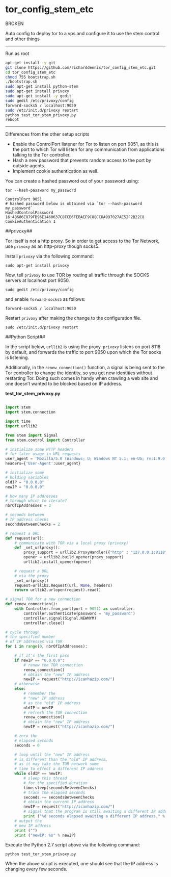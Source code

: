 # tor_config_stem_etc


BROKEN 



Auto config to deploy tor to a vps and configure it to use the stem control and other things

-------------------------------------------------------------------------------------------------------------------------------------


Run as root

```sh
apt-get install -y git
git clone https://github.com/richarddennis/tor_config_stem_etc.git
cd tor_config_stem_etc
chmod 755 bootstrap.sh
./bootstrap.sh
sudo apt-get install python-stem
sudo apt-get install privoxy
sudo apt-get install -y gedit 
sudo gedit /etc/privoxy/config
forward-socks5 / localhost:9050
sudo /etc/init.d/privoxy restart
python test_tor_stem_privoxy.py
reboot
```




------------------------------------------------------------------------------------------------------------------------------------

Differences from the other setup scripts


- Enable the ControlPort listener for Tor to listen on port 9051, as this is the port to which Tor will listen for any communication from applications talking to the Tor controller.
- Hash a new password that prevents random access to the port by outside agents.
- Implement cookie authentication as well.

You can create a hashed password out of your password using:

```shell
tor --hash-password my_password
```



```shell
ControlPort 9051
# hashed password below is obtained via `tor --hash-password my_password`
HashedControlPassword 16:4B686E879FB96E1460637C8FCB6FEBAEF9C88CCDA997027AE52F2B22C8
CookieAuthentication 1
```

##privoxy##

Tor itself is not a http proxy. So in order to get access to the Tor Network, use `privoxy` as an http-proxy though socks5.

Install `privoxy` via the following command:
	
```shell
sudo apt-get install privoxy
```

Now, tell `privoxy` to use TOR by routing all traffic through the SOCKS servers at localhost port 9050.

```shell
sudo gedit /etc/privoxy/config
```

and enable `forward-socks5` as follows:
	
```shell
forward-socks5 / localhost:9050
```

Restart `privoxy` after making the change to the configuration file.
	
```shell
sudo /etc/init.d/privoxy restart
```

##Python Script##

In the script below, `urllib2` is using the proxy. `privoxy` listens on port 8118 by default, and forwards the traffic to port 9050 upon which the Tor socks is listening.

Additionally, in the `renew_connection()` function,  a signal is being sent to the Tor controller to change the identity, so you get new identities without restarting Tor. Doing such comes in handy when crawling a web site and one doesn’t wanted to be blocked based on IP address.

**test_tor_stem_privoxy.py**

```python

import stem
import stem.connection

import time
import urllib2

from stem import Signal
from stem.control import Controller

# initialize some HTTP headers
# for later usage in URL requests
user_agent = 'Mozilla/5.0 (Windows; U; Windows NT 5.1; en-US; rv:1.9.0.7) Gecko/2009021910 Firefox/3.0.7'
headers={'User-Agent':user_agent}

# initialize some
# holding variables
oldIP = "0.0.0.0"
newIP = "0.0.0.0"

# how many IP addresses
# through which to iterate?
nbrOfIpAddresses = 3

# seconds between
# IP address checks
secondsBetweenChecks = 2

# request a URL 
def request(url):
    # communicate with TOR via a local proxy (privoxy)
    def _set_urlproxy():
        proxy_support = urllib2.ProxyHandler({"http" : "127.0.0.1:8118"})
        opener = urllib2.build_opener(proxy_support)
        urllib2.install_opener(opener)

    # request a URL
    # via the proxy
    _set_urlproxy()
    request=urllib2.Request(url, None, headers)
    return urllib2.urlopen(request).read()

# signal TOR for a new connection 
def renew_connection():
    with Controller.from_port(port = 9051) as controller:
        controller.authenticate(password = 'my_password')
        controller.signal(Signal.NEWNYM)
        controller.close()

# cycle through
# the specified number
# of IP addresses via TOR 
for i in range(0, nbrOfIpAddresses):

    # if it's the first pass
    if newIP == "0.0.0.0":
        # renew the TOR connection
        renew_connection()
        # obtain the "new" IP address
        newIP = request("http://icanhazip.com/")
    # otherwise
    else:
        # remember the
        # "new" IP address
        # as the "old" IP address
        oldIP = newIP
        # refresh the TOR connection
        renew_connection()
        # obtain the "new" IP address
        newIP = request("http://icanhazip.com/")

    # zero the 
    # elapsed seconds    
    seconds = 0

    # loop until the "new" IP address
    # is different than the "old" IP address,
    # as it may take the TOR network some
    # time to effect a different IP address
    while oldIP == newIP:
        # sleep this thread
        # for the specified duration
        time.sleep(secondsBetweenChecks)
        # track the elapsed seconds
        seconds += secondsBetweenChecks
        # obtain the current IP address
        newIP = request("http://icanhazip.com/")
        # signal that the program is still awaiting a different IP address
        print ("%d seconds elapsed awaiting a different IP address." % seconds)
    # output the
    # new IP address
    print ("")
    print ("newIP: %s" % newIP)

```

Execute the Python 2.7 script above via the following command:
	
```shell
python test_tor_stem_privoxy.py
```

When the above script is executed, one should see that the IP address is changing every few seconds.
